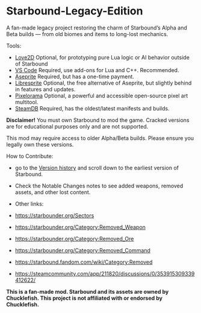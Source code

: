 # Starbound-Legacy-Edition
A fan-made legacy project restoring the charm of Starbound’s Alpha and Beta builds — from old biomes and items to long-lost mechanics.

Tools:

- [Love2D](https://love2d.org/wiki/Main_Page) Optional, for prototyping pure Lua logic or AI behavior outside of Starbound
- [VS Code](https://code.visualstudio.com/) Required, use add-ons for Lua and C++. Recommended.
- [Aseprite](https://www.aseprite.org/) Required, but has a one-time payment.
- [Libresprite](https://libresprite.github.io/#!/) Optional, the free alternative of Aseprite, but slightly behind in features and updates.
- [Pixelorama](https://orama-interactive.itch.io/pixelorama) Optional, a powerful and accessible open-source pixel art multitool.
- [SteamDB](https://steamdb.info/app/211820/depots/) Required, has the oldest/latest manifests and builds.

**Disclaimer!**
You must own Starbound to mod the game. Cracked versions are for educational purposes only and are not supported.

This mod may require access to older Alpha/Beta builds. Please ensure you legally own these versions.


How to Contribute:

- go to the [Version history](https://starbounder.org/Version_history) and scroll down to the earliest version of Starbound.

- Check the Notable Changes notes to see added weapons, removed assets, and other lost content.

- Other links:

- https://starbounder.org/Sectors

- https://starbounder.org/Category:Removed_Weapon

- https://starbounder.org/Category:Removed_Ore

- https://starbounder.org/Category:Removed_Command

- https://starbound.fandom.com/wiki/Category:Removed

- https://steamcommunity.com/app/211820/discussions/0/353915309339412622/


**This is a fan-made mod. Starbound and its assets are owned by Chucklefish. This project is not affiliated with or endorsed by Chucklefish.**
